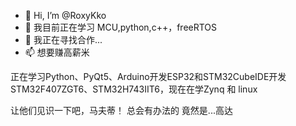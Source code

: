 - 👋 Hi, I’m @RoxyKko
- 🌱 我目前正在学习 MCU,python,c++，freeRTOS
- 💞️ 我正在寻找合作...
- 📫 想要赚高薪米

正在学习Python、PyQt5、Arduino开发ESP32和STM32CubeIDE开发STM32F407ZGT6、STM32H743IIT6，现在在学Zynq 和 linux

让他们见识一下吧，马夫蒂！
总会有办法的
竟然是...高达


<!---
RoxyKko/RoxyKko is a ✨ special ✨ repository because its `README.md` (this file) appears on your GitHub profile.
You can click the Preview link to take a look at your changes.
--->
